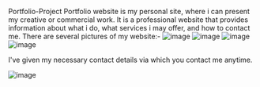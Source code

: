  Portfolio-Project
Portfolio website is my personal site, where i can present my creative or commercial work. It is a professional website that provides information about what i do, what services i may offer, and how to contact me.
There are several pictures of my website:-
![image](https://user-images.githubusercontent.com/121756800/210240871-e5564d67-9fc3-4ad3-846c-0afd11235810.png)
![image](https://user-images.githubusercontent.com/121756800/210240888-421933e4-0d5a-445a-9683-cf1d9602112b.png)
![image](https://user-images.githubusercontent.com/121756800/210240913-3acaef9c-407b-429b-b77f-09a4259db109.png)
![image](https://user-images.githubusercontent.com/121756800/210240948-44113c5b-f1d2-46c5-8278-7e5c3bc22435.png)

I've given my necessary contact details via which you contact me anytime.

![image](https://user-images.githubusercontent.com/121756800/210241072-92180648-c695-430b-a4e0-6b320a4482db.png)

